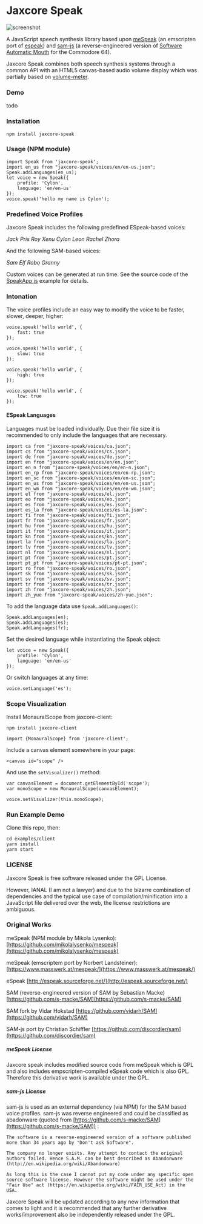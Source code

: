 Jaxcore Speak
=======

![screenshot](https://raw.githubusercontent.com/jaxcore/jaxcore-speak/master/screenshot.png)

A JavaScript speech synthesis library based upon [meSpeak](http://www.masswerk.at/mespeak/) (an emscripten port of [espeak](http://espeak.sourceforge.net/)) and [sam-js](https://github.com/discordier/sam) (a reverse-engineered version of [Software Automatic Mouth](https://en.wikipedia.org/wiki/Software_Automatic_Mouth) for the Commodore 64).

Jaxcore Speak combines both speech synthesis systems through a common API with an HTML5 canvas-based audio volume display which was partially based on [volume-meter](https://github.com/cwilso/volume-meter).

### Demo

todo

### Installation

```
npm install jaxcore-speak
```

### Usage (NPM module)


```
import Speak from 'jaxcore-speak';
import en_us from "jaxcore-speak/voices/en/en-us.json";
Speak.addLanguages(en_us);
let voice = new Speak({
	profile: 'Cylon',
	language: 'en/en-us'
});
voice.speak('hello my name is Cylon');
```

### Predefined Voice Profiles

Jaxcore Speak includes the following predefined ESpeak-based voices:

*Jack
Pris
Roy
Xenu
Cylon
Leon
Rachel
Zhora*

And the following SAM-based voices:

*Sam
Elf
Robo
Granny*

Custom voices can be generated at run time.  See the source code of the [SpeakApp.js](examples/client/src/SpeakApp.js) example for details.

### Intonation

The voice profiles include an easy way to modify the voice to be faster, slower, deeper, higher:

```
voice.speak('hello world', {
    fast: true
});
```

```
voice.speak('hello world', {
    slow: true
});
```

```
voice.speak('hello world', {
    high: true
});
```

```
voice.speak('hello world', {
    low: true
});
```


#### ESpeak Languages

Languages must be loaded individually.  Due their file size it is recommended to only include the languages that are necessary.

```
import ca from "jaxcore-speak/voices/ca.json";
import cs from "jaxcore-speak/voices/cs.json";
import de from "jaxcore-speak/voices/de.json";
import en from "jaxcore-speak/voices/en/en.json";
import en_n from "jaxcore-speak/voices/en/en-n.json";
import en_rp from "jaxcore-speak/voices/en/en-rp.json";
import en_sc from "jaxcore-speak/voices/en/en-sc.json";
import en_us from "jaxcore-speak/voices/en/en-us.json";
import en_wm from "jaxcore-speak/voices/en/en-wm.json";
import el from "jaxcore-speak/voices/el.json";
import eo from "jaxcore-speak/voices/eo.json";
import es from "jaxcore-speak/voices/es.json";
import es_la from "jaxcore-speak/voices/es-la.json";
import fi from "jaxcore-speak/voices/fi.json";
import fr from "jaxcore-speak/voices/fr.json";
import hu from "jaxcore-speak/voices/hu.json";
import it from "jaxcore-speak/voices/it.json";
import kn from "jaxcore-speak/voices/kn.json";
import la from "jaxcore-speak/voices/la.json";
import lv from "jaxcore-speak/voices/lv.json";
import nl from "jaxcore-speak/voices/nl.json";
import pt from "jaxcore-speak/voices/pt.json";
import pt_pt from "jaxcore-speak/voices/pt-pt.json";
import ro from "jaxcore-speak/voices/ro.json";
import sk from "jaxcore-speak/voices/sk.json";
import sv from "jaxcore-speak/voices/sv.json";
import tr from "jaxcore-speak/voices/tr.json";
import zh from "jaxcore-speak/voices/zh.json";
import zh_yue from "jaxcore-speak/voices/zh-yue.json";
```

To add the language data use `Speak.addLanguages()`:

```
Speak.addLanguages(en);
Speak.addLanguages(es);
Speak.addLanguages(fr);
```

Set the desired language while instantiating the Speak object:

```
let voice = new Speak({
    profile: 'Cylon',
    language: 'en/en-us'
});
```

Or switch languages at any time:

```
voice.setLanguage('es');
```

### Scope Visualization

Install MonauralScope from jaxcore-client:

```
npm install jaxcore-client
```

```
import {MonauralScope} from 'jaxcore-client';
```

Include a canvas element somewhere in your page:
```
<canvas id="scope" />
```

And use the `setVisualizer()` method:

```
var canvasElement = document.getElementById('scope');
var monoScope = new MonauralScope(canvasElement);

voice.setVisualizer(this.monoScope);
```	

### Run Example Demo

Clone this repo, then:

```
cd examples/client
yarn install
yarn start
```


### LICENSE

Jaxcore Speak is free software released under the GPL License.

However, IANAL (I am not a lawyer) and due to the bizarre combination of dependencies and the typical use case of compilation/minification into a JavaScript file delivered over the web, the license restrictions are ambiguous.

### Original Works

meSpeak (NPM module by Mikola Lysenko):
[https://github.com/mikolalysenko/mespeak](https://github.com/mikolalysenko/mespeak)

meSpeak (emscriptem port by Norbert Landsteiner):
[https://www.masswerk.at/mespeak/](https://www.masswerk.at/mespeak/)

eSpeak [http://espeak.sourceforge.net/](http://espeak.sourceforge.net/)

SAM (reverse-engineered version of SAM by Sebastian Macke)
[https://github.com/s-macke/SAM](https://github.com/s-macke/SAM)

SAM fork by Vidar Hokstad
[https://github.com/vidarh/SAM](https://github.com/vidarh/SAM)

SAM-js port by Christian Schiffler
[https://github.com/discordier/sam](https://github.com/discordier/sam)


##### meSpeak License

Jaxcore speak includes modified source code from meSpeak which is GPL and also includes empscripten-compiled eSpeak code which is also GPL.  Therefore this derivative work is available under the GPL.

##### sam-js License

sam-js is used as an external dependency (via NPM) for the SAM based voice profiles.  sam-js was reverse engineered and could be classified as abadonware (quoted from [https://github.com/s-macke/SAM](https://github.com/s-macke/SAM)) :

```
The software is a reverse-engineered version of a software published more than 34 years ago by "Don't ask Software".

The company no longer exists. Any attempt to contact the original authors failed. Hence S.A.M. can be best described as Abandonware (http://en.wikipedia.org/wiki/Abandonware)

As long this is the case I cannot put my code under any specific open source software license. However the software might be used under the "Fair Use" act (https://en.wikipedia.org/wiki/FAIR_USE_Act) in the USA.
```

Jaxcore Speak will be updated according to any new information that comes to light and it is recommended that any further derivative works/improvement also be independently released under the GPL.